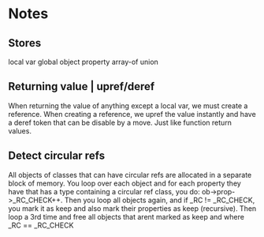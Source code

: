 
# Notes

## Stores

local var
global
object property
array-of
union

## Returning value | upref/deref

When returning the value of anything except a local var, we must create a reference. When creating a reference, we upref the value instantly and have a deref token that can be disable by a move. Just like function return values.

## Detect circular refs

All objects of classes that can have circular refs are allocated in a separate block of memory. You loop over each object and for each property they have that has a type containing a circular ref class, you do: ob->prop->_RC_CHECK++. Then you loop all objects again, and if _RC != _RC_CHECK, you mark it as keep and also mark their properties as keep (recursive). Then loop a 3rd time and free all objects that arent marked as keep and where _RC == _RC_CHECK
